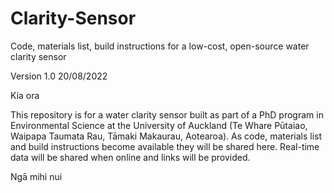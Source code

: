 # Clarity-Sensor
Code, materials list, build instructions for a low-cost, open-source water clarity sensor 

Version 1.0
20/08/2022

Kia ora

This repository is for a water clarity sensor built as part of a PhD program in Environmental Science at the University of Auckland (Te Whare Pūtaiao, Waipapa Taumata Rau, Tāmaki Makaurau, Aotearoa).
As code, materials list and build instructions become available they will be shared here.
Real-time data will be shared when online and links will be provided.

Ngā mihi nui
